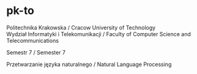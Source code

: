 # pk-to

Politechnika Krakowska / Cracow University of Technology  
Wydział Informatyki i Telekomunikacji / Faculty of Computer Science and Telecommunications

Semestr 7 / Semester 7

Przetwarzanie języka naturalnego / Natural Language Processing
